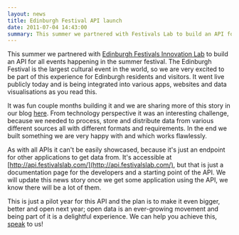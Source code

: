 ```yaml
---
layout: news
title: Edinburgh Festival API launch
date: 2011-07-04 14:43:00
summary: This summer we partnered with Festivals Lab to build an API for all events happening in the summer festival
---
```


This summer we partnered with [Edinburgh Festivals Innovation Lab](http://festivalslab.com/) to build an API for all events happening in the summer festival. The Edinburgh Festival is the largest cultural event in the world, so we are very excited to be part of this experience for Edinburgh residents and visitors. It went live publicly today and is being integrated into various apps, websites and data visualisations as you read this.

It was fun couple months building it and we are sharing more of this story in our blog [here](http://blog.webspecies.co.uk/2011-07-04/building-the-edinburgh-festival-api.html). From technology perspective it was an interesting challenge, because we needed to process, store and distribute data from various different sources all with different formats and requirements. In the end we built something we are very happy with and which works flawlessly.

As with all APIs it can't be easily showcased, because it's just an endpoint for other applications to get data from. It's accessible at [http://api.festivalslab.com/](http://api.festivalslab.com/), but that is just a documentation page for the developers and a starting point of the API. We will update this news story once we get some application using the API, we know there will be a lot of them.

This is just a pilot year for this API and the plan is to make it even bigger, better and open next year; open data is an ever-growing movement and being part of it is a delightful experience. We can help you achieve this, <a href="contact.html" class="menu-link">speak</a> to us!
